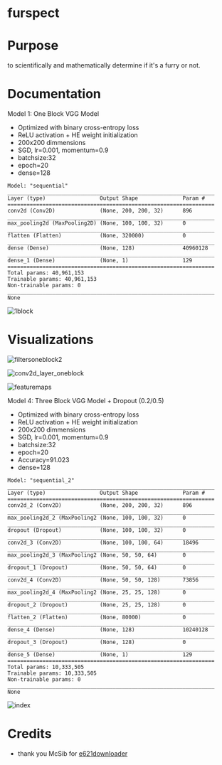 # furspect

# Purpose
to scientifically and mathematically determine if it's a furry or not.

# Documentation


Model 1: One Block VGG Model
- Optimized with binary cross-entropy loss
- ReLU activation + HE weight initialization
- 200x200 dimmensions
- SGD, lr=0.001, momentum=0.9
- batchsize:32
- epoch=20
- dense=128
```
Model: "sequential"
_________________________________________________________________
Layer (type)                 Output Shape              Param #   
=================================================================
conv2d (Conv2D)              (None, 200, 200, 32)      896       
_________________________________________________________________
max_pooling2d (MaxPooling2D) (None, 100, 100, 32)      0         
_________________________________________________________________
flatten (Flatten)            (None, 320000)            0         
_________________________________________________________________
dense (Dense)                (None, 128)               40960128  
_________________________________________________________________
dense_1 (Dense)              (None, 1)                 129       
=================================================================
Total params: 40,961,153
Trainable params: 40,961,153
Non-trainable params: 0
_________________________________________________________________
None
```
![1block](https://user-images.githubusercontent.com/44306479/119242340-dfe38480-bb11-11eb-8170-a80c9c66682c.png)

# Visualizations
![filtersoneblock2](https://user-images.githubusercontent.com/44306479/119242364-f8ec3580-bb11-11eb-8c66-2fc67870b5e9.png)

![conv2d_layer_oneblock](https://user-images.githubusercontent.com/44306479/119242368-fb4e8f80-bb11-11eb-9029-fcd8859fc67e.png)

![featuremaps](https://user-images.githubusercontent.com/44306479/119242369-fc7fbc80-bb11-11eb-8679-96f2d32518d7.png)

Model 4: Three Block VGG Model + Dropout (0.2/0.5)
- Optimized with binary cross-entropy loss
- ReLU activation + HE weight initialization
- 200x200 dimmensions
- SGD, lr=0.001, momentum=0.9
- batchsize:32
- epoch=20
- Accuracy=91.023
- dense=128

```
Model: "sequential_2"
_________________________________________________________________
Layer (type)                 Output Shape              Param #   
=================================================================
conv2d_2 (Conv2D)            (None, 200, 200, 32)      896       
_________________________________________________________________
max_pooling2d_2 (MaxPooling2 (None, 100, 100, 32)      0         
_________________________________________________________________
dropout (Dropout)            (None, 100, 100, 32)      0         
_________________________________________________________________
conv2d_3 (Conv2D)            (None, 100, 100, 64)      18496     
_________________________________________________________________
max_pooling2d_3 (MaxPooling2 (None, 50, 50, 64)        0         
_________________________________________________________________
dropout_1 (Dropout)          (None, 50, 50, 64)        0         
_________________________________________________________________
conv2d_4 (Conv2D)            (None, 50, 50, 128)       73856     
_________________________________________________________________
max_pooling2d_4 (MaxPooling2 (None, 25, 25, 128)       0         
_________________________________________________________________
dropout_2 (Dropout)          (None, 25, 25, 128)       0         
_________________________________________________________________
flatten_2 (Flatten)          (None, 80000)             0         
_________________________________________________________________
dense_4 (Dense)              (None, 128)               10240128  
_________________________________________________________________
dropout_3 (Dropout)          (None, 128)               0         
_________________________________________________________________
dense_5 (Dense)              (None, 1)                 129       
=================================================================
Total params: 10,333,505
Trainable params: 10,333,505
Non-trainable params: 0
_________________________________________________________________
None
```

![index](https://user-images.githubusercontent.com/44306479/119069028-2d3ce600-b99a-11eb-8f44-e466927ec7ac.png)



# Credits
- thank you McSib for [e621downloader](https://github.com/McSib/e621_downloader)
